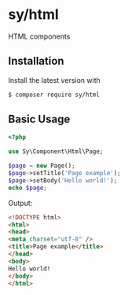 # sy/html

HTML components

## Installation

Install the latest version with

```bash
$ composer require sy/html
```

## Basic Usage

```php
<?php

use Sy\Component\Html\Page;

$page = new Page();
$page->setTitle('Page example');
$page->setBody('Hello world!');
echo $page;
```

Output:
```html
<!DOCTYPE html>
<html>
<head>
<meta charset="utf-8" />
<title>Page example</title>
</head>
<body>
Hello world!
</body>
</html>
```